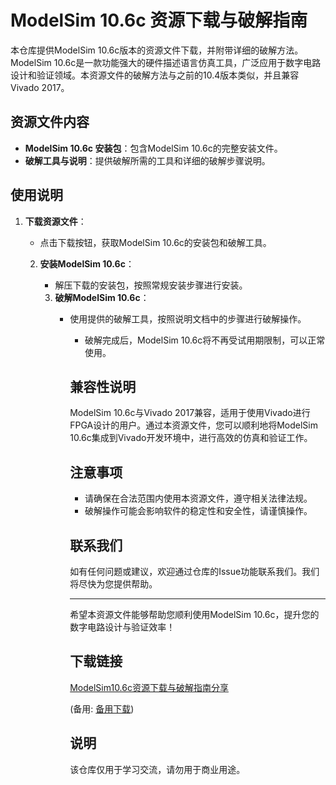 # ModelSim 10.6c 资源下载与破解指南

本仓库提供ModelSim 10.6c版本的资源文件下载，并附带详细的破解方法。ModelSim 10.6c是一款功能强大的硬件描述语言仿真工具，广泛应用于数字电路设计和验证领域。本资源文件的破解方法与之前的10.4版本类似，并且兼容Vivado 2017。

## 资源文件内容

- **ModelSim 10.6c 安装包**：包含ModelSim 10.6c的完整安装文件。
- **破解工具与说明**：提供破解所需的工具和详细的破解步骤说明。

## 使用说明

1. **下载资源文件**：
   - 点击下载按钮，获取ModelSim 10.6c的安装包和破解工具。

   2. **安装ModelSim 10.6c**：
      - 解压下载的安装包，按照常规安装步骤进行安装。

      3. **破解ModelSim 10.6c**：
         - 使用提供的破解工具，按照说明文档中的步骤进行破解操作。
            - 破解完成后，ModelSim 10.6c将不再受试用期限制，可以正常使用。

            ## 兼容性说明

            ModelSim 10.6c与Vivado 2017兼容，适用于使用Vivado进行FPGA设计的用户。通过本资源文件，您可以顺利地将ModelSim 10.6c集成到Vivado开发环境中，进行高效的仿真和验证工作。

            ## 注意事项

            - 请确保在合法范围内使用本资源文件，遵守相关法律法规。
            - 破解操作可能会影响软件的稳定性和安全性，请谨慎操作。

            ## 联系我们

            如有任何问题或建议，欢迎通过仓库的Issue功能联系我们。我们将尽快为您提供帮助。

            ---

            希望本资源文件能够帮助您顺利使用ModelSim 10.6c，提升您的数字电路设计与验证效率！

            ## 下载链接
            [ModelSim10.6c资源下载与破解指南分享](https://pan.quark.cn/s/cdbd3f5515bd) 

            (备用: [备用下载](https://pan.baidu.com/s/13C3v8xwuKruVHL_wdFB3Yg?pwd=1234))

            ## 说明

            该仓库仅用于学习交流，请勿用于商业用途。
